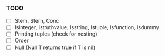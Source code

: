 ### TODO
- [ ] Stem, Stern, Conc
- [ ] Isinteger, Istruthvalue, Isstring, Istuple, Isfunction, Isdummy
- [ ] Printing tuples (check for nesting)
- [ ] Order
- [ ] Null (Null T returns true if T is nil)